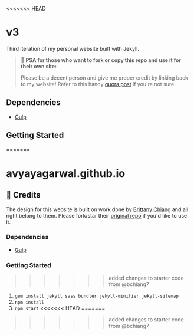 <<<<<<< HEAD
# v3

Third iteration of my personal website built with Jekyll.

> 📢 **PSA for those who want to fork or copy this repo and use it for their own site:**
>
> Please be a decent person and give me proper credit by linking back to my website! Refer to this handy [quora post](https://www.quora.com/Is-it-bad-to-copy-other-peoples-code) if you're not sure.

## Dependencies

- [Gulp](https://gulpjs.com/)

## Getting Started
=======
# avyayagarwal.github.io

## 📢 Credits

The design for this website is built on work done by [Brittany Chiang](https://github.com/bchiang7) and all right belong to them. Please fork/star their [original repo](https://github.com/bchiang7/bchiang7.github.io) if you'd like to use it.

### Dependencies

- [Gulp](https://gulpjs.com/)

### Getting Started
>>>>>>> added changes to starter code from @bchiang7

1.  `gem install jekyll sass bundler jekyll-minifier jekyll-sitemap`
2.  `npm install`
3.  `npm start`
<<<<<<< HEAD
=======

>>>>>>> added changes to starter code from @bchiang7
